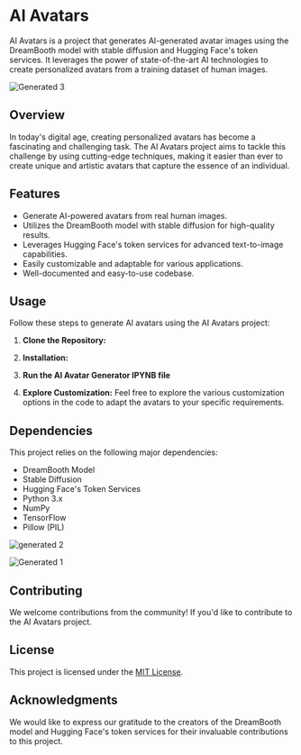 # AI Avatars

AI Avatars is a project that generates AI-generated avatar images using the DreamBooth model with stable diffusion and Hugging Face's token services. It leverages the power of state-of-the-art AI technologies to create personalized avatars from a training dataset of human images.

![Generated 3](https://github.com/GaurPeeyush/AI-Avatars/assets/81735768/b739dde8-ec43-47fe-be02-c2efd52ad8f1)

## Overview

In today's digital age, creating personalized avatars has become a fascinating and challenging task. The AI Avatars project aims to tackle this challenge by using cutting-edge techniques, making it easier than ever to create unique and artistic avatars that capture the essence of an individual.

## Features

- Generate AI-powered avatars from real human images.
- Utilizes the DreamBooth model with stable diffusion for high-quality results.
- Leverages Hugging Face's token services for advanced text-to-image capabilities.
- Easily customizable and adaptable for various applications.
- Well-documented and easy-to-use codebase.

## Usage

Follow these steps to generate AI avatars using the AI Avatars project:

1. **Clone the Repository:**

2. **Installation:**

3. **Run the AI Avatar Generator IPYNB file**

4. **Explore Customization:**
Feel free to explore the various customization options in the code to adapt the avatars to your specific requirements.

## Dependencies

This project relies on the following major dependencies:

- DreamBooth Model
- Stable Diffusion
- Hugging Face's Token Services
- Python 3.x
- NumPy
- TensorFlow
- Pillow (PIL)

![generated 2](https://github.com/GaurPeeyush/AI-Avatars/assets/81735768/a77569d2-0d7b-4291-8c8a-c7d9bc5e6630)

![Generated 1](https://github.com/GaurPeeyush/AI-Avatars/assets/81735768/bfa7ddf2-33fc-430b-9f44-971418316f53)

## Contributing

We welcome contributions from the community! If you'd like to contribute to the AI Avatars project.

## License

This project is licensed under the [MIT License](LICENSE).

## Acknowledgments

We would like to express our gratitude to the creators of the DreamBooth model and Hugging Face's token services for their invaluable contributions to this project.
